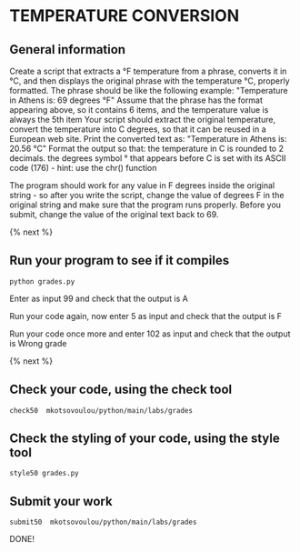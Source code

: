 # TEMPERATURE CONVERSION
## General information
Create a script that extracts a °F temperature from a phrase, converts it in °C, and then displays the original phrase with the temperature °C, properly formatted. 
The phrase should be like the following example:
"Temperature in Athens is: 69 degrees °F"
Assume that the phrase has the format appearing above, so it contains 6 items, and the temperature value is always the 5th item
Your script should extract the original temperature, convert the temperature into C degrees, so that it can be reused in a European web site.
Print the converted text as: "Temperature in Athens is: 20.56 °C"
Format the output so that:
the temperature in C is rounded to 2 decimals.
the degrees symbol ° that appears before C is set with its ASCII code (176) - hint: use the chr() function

The program should work for any value in F degrees inside the original string - so after you write the script, change the value of degrees F in the original string and make sure that the program runs properly. Before you submit, change the value of the original text back to 69.

{% next %}

## 




 
## Run your program to see if it compiles

```
python grades.py
```

Enter as input 99
and check that the output is A

Run your code again, now enter 5 as input and check that the output is F

Run your code once more and enter 102 as input and check that the output is Wrong grade

{% next %}
 
## Check your code, using the check tool
 
```
check50  mkotsovoulou/python/main/labs/grades
```

## Check the styling of your code, using the style tool
 
```
style50 grades.py
```

## Submit your work 

```
submit50  mkotsovoulou/python/main/labs/grades
```

DONE!
 
